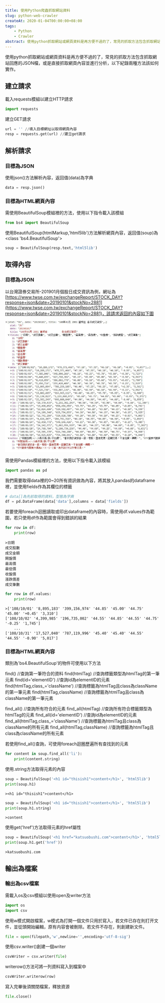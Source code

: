 ```yaml
---
title: 使用Python爬蟲抓取網站資料
slug: python-web-crawler
createAt: 2020-01-04T00:00:00+08:00
tags:
    - Python
    - Crawler
abstract: 使用python抓取網站或網頁資料是再方便不過的了，常見的抓取方法包含抓取網站回應的JSON檔，或是直接抓取網頁內容並進行分析，以下紀錄兩種方法該如何實作。
---
```


使用python抓取網站或網頁資料是再方便不過的了，常見的抓取方法包含抓取網站回應的JSON檔，或是直接抓取網頁內容並進行分析，以下紀錄兩種方法該如何實作。

## 建立請求

載入requests模組以建立HTTP請求

```python
import requests
```

建立GET請求

```python
url = '' //填入目標網址以取得網頁內容
resp = requests.get(url) //建立get請求
```

## 解析請求

### 目標為JSON

使用json()方法解析內容，返回值(data)為字典

```python
data = resp.json()
```

### 目標為HTML網頁內容

需使用BeautifulSoup模組裡的方法，使用以下指令載入該模組

```python
from bs4 import BeautifulSoup
```

使用BeautifulSoup(htmlMarkup,'html5lib')方法解析網頁內容，返回值(soup)為<class 'bs4.BeautifulSoup'>

```python
soup = BeautifulSoup(resp.text,'html5lib')
```

## 取得內容

### 目標為JSON

以台灣證券交易所-201901月個股日成交資訊為例，網址為[https://www.twse.com.tw/exchangeReport/STOCK_DAY?response=json&date=20190101&stockNo=2881](https://www.twse.com.tw/exchangeReport/STOCK_DAY?response=json&date=20190101&stockNo=2881)，該請求返回的內容如下圖

![10](./assets/10.jpg)

需使用Pandas模組裡的方法，使用以下指令載入該模組

```python
import pandas as pd
```

我們需要取得data裡的0~20所有資訊做為內容，將其放入pandas的dataframe裡，並使用fields作為其欄位的標籤

```python
# data[]為先前取得的資料，型態為字典
df = pd.DataFrame(data['data'],columns = data['fields'])
```

若要使用foreach迴圈讀取或印出dataframe的內容時，需使用df.values作為範圍，若只使用df作為範圍會得到錯誤的結果

```python
for row in df:
    print(row)
```

```shell
>日期
成交股數
成交金額
開盤價
最高價
最低價
收盤價
漲跌價差
成交筆數
```

```python
for row in df.values:
    print(row)
```

```shell
>['108/10/01' '8,895,183' '399,156,974' '44.85' '45.00' '44.75' '45.00' '+0.45' '3,310']
['108/10/02' '4,399,985' '196,735,002' '44.55' '44.85' '44.55' '44.75' '-0.25' '1,745']
    ...
['108/10/31' '17,527,040' '787,119,996' '45.40' '45.40' '44.55' '44.55' '-0.90' '5,017']
```

### 目標為HTML網頁內容
類別為'bs4.BeautifulSoup'的物件可使用以下方法

find()	//查詢第一筆符合的資料
find(htmlTag)	//查詢標籤類型為htmlTag的第一筆元素
find(id='elementID')	//查詢id為elementID的元素
find(htmlTag,class_='className')	//查詢標籤為htmlTag且class為className的第一筆元素
find(htmlTag,className)	//查詢標籤為htmlTag且class為className的第一筆元素

find_all()	//查詢所有符合的元素
find_all(htmlTag)	//查詢所有符合標籤類型為htmlTag的元素
find_all(id='elementID')	//查詢id為elementID的元素
find_all(htmlTag,class_='className')	//查詢標籤為htmlTag且class為className的所有元素
find_all(htmlTag,className)	//查詢標籤為htmlTag且class為className的所有元素

若使用find_all()查詢，可使用foreach迴圈歷遍所有查找到的元素

```python
for content in soup.find_all('li'):
    print(content.string)
```

使用.string方法取得元素的內容

```python
soup = BeautifulSoup('<h1 id="thisish1">content</h1>', 'html5lib')
print(soup.h1)
```

```shell
><h1 id="thisish1">content</h1>
```

```python
soup = BeautifulSoup('<h1 id="thisish1">content</h1>', 'html5lib')
print(soup.h1.string)
```

```shell
>content
```

使用get('href')方法取得元素的href屬性

```python
soup = BeautifulSoup('<h1 href="katsuobushi.com">content</h1>', 'html5lib')
print(soup.h1.get('href'))
```

```shell
>katsuobushi.com
```

## 輸出為檔案

### 輸出為csv檔案

需載入os及csv模組以使用open及writer方法

```python
import os
import csv
```

使用w模式開啟檔案，w模式為打開一個文件只用於寫入，若文件已存在則打开文件，並從頭開始編輯，原有内容會被刪除。若文件不存在，則創建新文件。

```python
file = open(filepath,'w',newline='',encoding='utf-8-sig')
```

使用csv.writer()創建一個writer

```python
csvWriter = csv.writer(file)
```

writerow()方法可將一列資料寫入到檔案中

```python
csvWriter.writerow(row)
```

寫入完畢後須關閉檔案，釋放資源

```python
file.close()
```